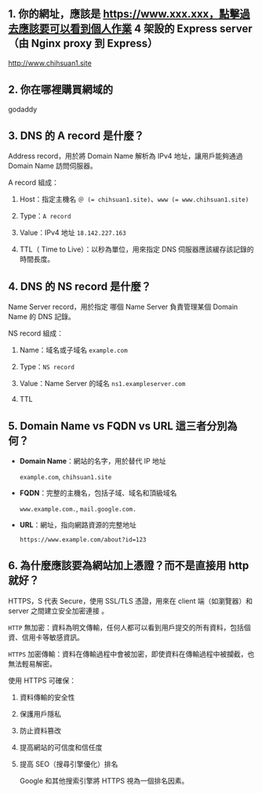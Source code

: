 ## 1. 你的網址，應該是 https://www.xxx.xxx，點擊過去應該要可以看到個人作業 4 架設的 Express server （由 Nginx proxy 到 Express）

http://www.chihsuan1.site

## 2. 你在哪裡購買網域的

godaddy

## 3. DNS 的 A record 是什麼？

Address record，用於將 Domain Name 解析為 IPv4 地址，讓用戶能夠通過 Domain Name 訪問伺服器。

A record 組成：

1. Host：指定主機名 `＠ (= chihsuan1.site)`、`www (= www.chihsuan1.site)`

2. Type：`A record`

3. Value：IPv4 地址 `18.142.227.163`

4. TTL（ Time to Live）：以秒為單位，用來指定 DNS 伺服器應該緩存該記錄的時間長度。

## 4. DNS 的 NS record 是什麼？

Name Server record，用於指定 哪個 Name Server 負責管理某個 Domain Name 的 DNS 記錄。

NS record 組成：

1. Name：域名或子域名 `example.com`

2. Type：`NS record`

3. Value：Name Server 的域名 `ns1.exampleserver.com`

4. TTL

## 5. Domain Name vs FQDN vs URL 這三者分別為何？

* **Domain Name**：網站的名字，用於替代 IP 地址

    `example.com`, `chihsuan1.site`

* **FQDN**：完整的主機名，包括子域、域名和頂級域名

    `www.example.com.`, `mail.google.com.`

* **URL**：網址，指向網路資源的完整地址

    `https://www.example.com/about?id=123`

## 6. 為什麼應該要為網站加上憑證？而不是直接用 http 就好？

HTTPS，S 代表 Secure，使用 SSL/TLS 憑證，用來在 client 端（如瀏覽器）和 server 之間建立安全加密連接 。

`HTTP` 無加密：資料為明文傳輸，任何人都可以看到用戶提交的所有資料，包括個資、信用卡等敏感資訊。

`HTTPS` 加密傳輸：資料在傳輸過程中會被加密，即使資料在傳輸過程中被攔截，也無法輕易解密。


使用 HTTPS 可確保：

1. 資料傳輸的安全性

2. 保護用戶隱私

3. 防止資料篡改

4. 提高網站的可信度和信任度

5. 提高 SEO（搜尋引擎優化）排名

    Google 和其他搜索引擎將 HTTPS 視為一個排名因素。